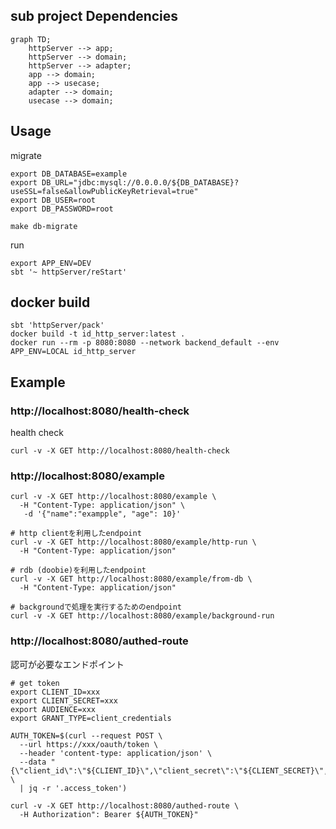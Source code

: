 ## sub project Dependencies

```mermaid
graph TD;
    httpServer --> app;
    httpServer --> domain;
    httpServer --> adapter;
    app --> domain;
    app --> usecase;
    adapter --> domain;
    usecase --> domain;
```

## Usage
migrate

```shell
export DB_DATABASE=example
export DB_URL="jdbc:mysql://0.0.0.0/${DB_DATABASE}?useSSL=false&allowPublicKeyRetrieval=true"
export DB_USER=root
export DB_PASSWORD=root

make db-migrate
```

run

```shell
export APP_ENV=DEV
sbt '~ httpServer/reStart'
```


## docker build
```shell
sbt 'httpServer/pack'
docker build -t id_http_server:latest .
docker run --rm -p 8080:8080 --network backend_default --env APP_ENV=LOCAL id_http_server
```

## Example

### http://localhost:8080/health-check
health check
```shell
curl -v -X GET http://localhost:8080/health-check
```

### http://localhost:8080/example

```shell
curl -v -X GET http://localhost:8080/example \
  -H "Content-Type: application/json" \
   -d '{"name":"exampple", "age": 10}'
```

```shell
# http clientを利用したendpoint
curl -v -X GET http://localhost:8080/example/http-run \
  -H "Content-Type: application/json"
```

```shell
# rdb (doobie)を利用したendpoint
curl -v -X GET http://localhost:8080/example/from-db \
  -H "Content-Type: application/json"
```

```shell
# backgroundで処理を実行するためのendpoint
curl -v -X GET http://localhost:8080/example/background-run
```

### http://localhost:8080/authed-route
認可が必要なエンドポイント
```shell
# get token
export CLIENT_ID=xxx
export CLIENT_SECRET=xxx
export AUDIENCE=xxx
export GRANT_TYPE=client_credentials

AUTH_TOKEN=$(curl --request POST \
  --url https://xxx/oauth/token \
  --header 'content-type: application/json' \
  --data "{\"client_id\":\"${CLIENT_ID}\",\"client_secret\":\"${CLIENT_SECRET}\",\"audience\":\"${AUDIENCE}\",\"grant_type\":\"${GRANT_TYPE}\"}" \
  | jq -r '.access_token')

curl -v -X GET http://localhost:8080/authed-route \
  -H Authorization": Bearer ${AUTH_TOKEN}"
```
